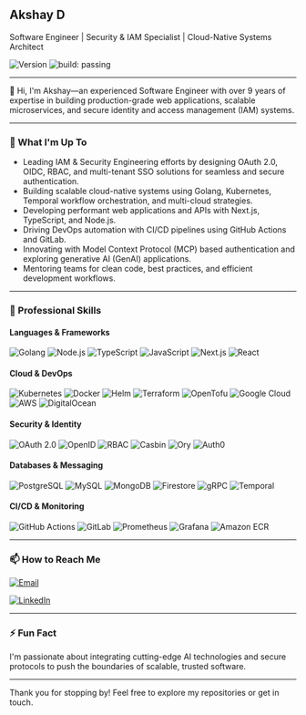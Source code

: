 ## Akshay D

Software Engineer | Security & IAM Specialist | Cloud-Native Systems Architect

![Version](https://img.shields.io/badge/version-1.0.0-blue)
![build: passing](https://img.shields.io/badge/build-passing-success)

---

👋 Hi, I'm Akshay—an experienced Software Engineer with over 9 years of expertise in building production-grade web applications, scalable microservices, and secure identity and access management (IAM) systems.

---

### 🔭 What I'm Up To

- Leading IAM & Security Engineering efforts by designing OAuth 2.0, OIDC, RBAC, and multi-tenant SSO solutions for seamless and secure authentication.
- Building scalable cloud-native systems using Golang, Kubernetes, Temporal workflow orchestration, and multi-cloud strategies.
- Developing performant web applications and APIs with Next.js, TypeScript, and Node.js.
- Driving DevOps automation with CI/CD pipelines using GitHub Actions and GitLab.
- Innovating with Model Context Protocol (MCP) based authentication and exploring generative AI (GenAI) applications.
- Mentoring teams for clean code, best practices, and efficient development workflows.

---
### 💼 Professional Skills

#### Languages & Frameworks
![Golang](https://img.shields.io/badge/Golang-00ADD8?style=for-the-badge&logo=go&logoColor=white) 
![Node.js](https://img.shields.io/badge/Node.js-339933?style=for-the-badge&logo=node.js&logoColor=white) 
![TypeScript](https://img.shields.io/badge/TypeScript-3178C6?style=for-the-badge&logo=typescript&logoColor=white) 
![JavaScript](https://img.shields.io/badge/JavaScript-F7DF1E?style=for-the-badge&logo=javascript&logoColor=black) 
![Next.js](https://img.shields.io/badge/Next.js-black?style=for-the-badge&logo=nextdotjs&logoColor=white) 
![React](https://img.shields.io/badge/React-20232A?style=for-the-badge&logo=react&logoColor=61DAFB)

#### Cloud & DevOps
![Kubernetes](https://img.shields.io/badge/Kubernetes-326CE5?style=for-the-badge&logo=kubernetes&logoColor=white) 
![Docker](https://img.shields.io/badge/Docker-2496ED?style=for-the-badge&logo=docker&logoColor=white) 
![Helm](https://img.shields.io/badge/Helm-0F1C35?style=for-the-badge&logo=helm&logoColor=white) 
![Terraform](https://img.shields.io/badge/Terraform-7B42BC?style=for-the-badge&logo=terraform&logoColor=white) 
![OpenTofu](https://img.shields.io/badge/OpenTofu-DD3E54?style=for-the-badge&logo=openstack&logoColor=white) 
![Google Cloud](https://img.shields.io/badge/GCP-4285F4?style=for-the-badge&logo=googlecloud&logoColor=white) 
![AWS](https://img.shields.io/badge/AWS-232F3E?style=for-the-badge&logo=amazonaws&logoColor=white) 
![DigitalOcean](https://img.shields.io/badge/DigitalOcean-0080FF?style=for-the-badge&logo=digitalocean&logoColor=white)

#### Security & Identity
![OAuth 2.0](https://img.shields.io/badge/OAuth%202.0-000000?style=for-the-badge&logo=oauth&logoColor=white) 
![OpenID](https://img.shields.io/badge/OIDC-0078D4?style=for-the-badge&logo=openid&logoColor=white) 
![RBAC](https://img.shields.io/badge/RBAC-0099FF?style=for-the-badge&logo=keybase&logoColor=white) 
![Casbin](https://img.shields.io/badge/Casbin-FF6600?style=for-the-badge) 
![Ory](https://img.shields.io/badge/Ory-007ACC?style=for-the-badge&logo=azuredevops&logoColor=white) 
![Auth0](https://img.shields.io/badge/Auth0-E9632F?style=for-the-badge&logo=auth0&logoColor=white)

#### Databases & Messaging
![PostgreSQL](https://img.shields.io/badge/PostgreSQL-336791?style=for-the-badge&logo=postgresql&logoColor=white) 
![MySQL](https://img.shields.io/badge/MySQL-4479A1?style=for-the-badge&logo=mysql&logoColor=white) 
![MongoDB](https://img.shields.io/badge/MongoDB-47A248?style=for-the-badge&logo=mongodb&logoColor=white) 
![Firestore](https://img.shields.io/badge/Firestore-F1483F?style=for-the-badge&logo=googlecloud&logoColor=white) 
![gRPC](https://img.shields.io/badge/gRPC-00ADD8?style=for-the-badge) 
![Temporal](https://img.shields.io/badge/Temporal-4B87C9?style=for-the-badge)

#### CI/CD & Monitoring
![GitHub Actions](https://img.shields.io/badge/GitHub_Actions-2088FF?style=for-the-badge&logo=githubactions&logoColor=white) 
![GitLab](https://img.shields.io/badge/GitLab-FCA121?style=for-the-badge&logo=gitlab&logoColor=white) 
![Prometheus](https://img.shields.io/badge/Prometheus-E6522C?style=for-the-badge&logo=prometheus&logoColor=white) 
![Grafana](https://img.shields.io/badge/Grafana-F46800?style=for-the-badge&logo=grafana&logoColor=white) 
![Amazon ECR](https://img.shields.io/badge/Amazon_ECR-FF9900?style=for-the-badge&logo=amazonaws&logoColor=white)


---

### 📫 How to Reach Me

[![Email](https://img.shields.io/badge/Email-aksh.dk@gmail.com-c14438?style=for-the-badge&logo=gmail&logoColor=white)](mailto:aksh.dk@gmail.com)

[![LinkedIn](https://img.shields.io/badge/LinkedIn-AkshayKomarla-blue?style=for-the-badge&logo=linkedin&logoColor=white)](https://www.linkedin.com/in/akshaykomarla)

---

### ⚡ Fun Fact

I'm passionate about integrating cutting-edge AI technologies and secure protocols to push the boundaries of scalable, trusted software.

---

Thank you for stopping by! Feel free to explore my repositories or get in touch.

